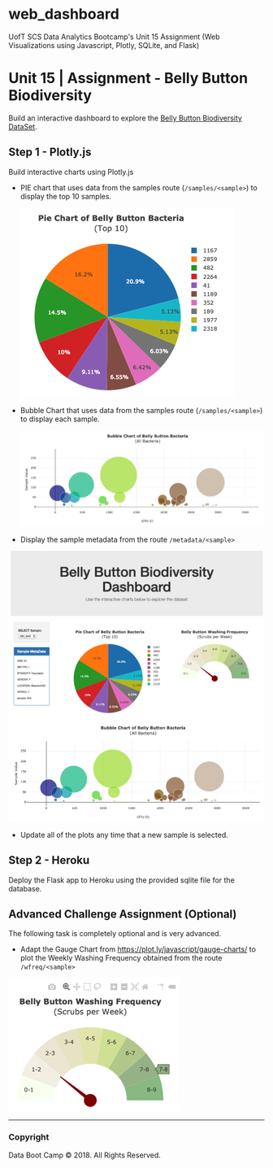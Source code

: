 # web_dashboard
UofT SCS Data Analytics Bootcamp's Unit 15 Assignment (Web Visualizations using Javascript, Plotly, SQLite, and Flask)

# Unit 15 | Assignment - Belly Button Biodiversity

Build an interactive dashboard to explore the [Belly Button Biodiversity DataSet](http://robdunnlab.com/projects/belly-button-biodiversity/).

## Step 1 - Plotly.js

Build interactive charts using Plotly.js

* PIE chart that uses data from the samples route (`/samples/<sample>`) to display the top 10 samples.

  ![PIE Chart](Images/pie_chart.png)

* Bubble Chart that uses data from the samples route (`/samples/<sample>`) to display each sample.

  ![Bubble Chart](Images/bubble_chart.png)

* Display the sample metadata from the route `/metadata/<sample>`

![Dashboard Page](Images/dashboard_pt1.png)
![Dashboard Page](Images/dashboard_pt2.png)

* Update all of the plots any time that a new sample is selected.

## Step 2 - Heroku

Deploy the Flask app to Heroku using the provided sqlite file for the database.

## Advanced Challenge Assignment (Optional)

The following task is completely optional and is very advanced.

* Adapt the Gauge Chart from <https://plot.ly/javascript/gauge-charts/> to plot the Weekly Washing Frequency obtained from the route `/wfreq/<sample>`

![Weekly Washing Frequency Gauge](Images/gauge.png)

- - -

### Copyright

Data Boot Camp © 2018. All Rights Reserved.

